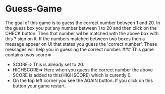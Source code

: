 # Guess-Game
The goal of this game is to guess the correct number between 1 and 20. In the guess box you put any number between 1 to 20 and then click on the CHECK button. Then that number wil be matched with the above box with this  ? sign on it. If the numbers matched between two boxes then a message appear on UI that states you guess the 'correct number'. 
These messages will help you in guessing the correct number.
     ### This game contains twos score=>
* SCORE=> This is already set to 20.
* HIGHSCORE=> Here when you guess the correct number the above SCORE is added to this(HIGHSCORE) which is curently 0.
* On the top left corner you see the AGAIN button. If you click on this button your game restart.
